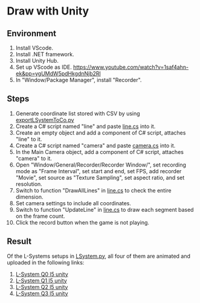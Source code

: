 # Draw with Unity

## Environment

1. Install VScode.
2. Install .NET framework.
3. Install Unity Hub.
4. Set up VScode as IDE. <https://www.youtube.com/watch?v=1saf4ahn-ek&pp=ygUMdW5pdHkgdnNjb2Rl>
5. In "Window/Package Manager", install "Recorder".

## Steps

1. Generate coordinate list stored with CSV by using [exportLSystemToCo.py](https://github.com/belongtothenight/CF_Code/blob/main/src/LSystem/python/exportLSystemToCo.py)
2. Create a C# script named "line" and paste [line.cs](https://github.com/belongtothenight/CF_Code/blob/main/src/LSystem/cs/line.cs) into it.
3. Create an empty object and add a component of C# script, attaches "line" to it.
4. Create a C# script named "camera" and paste [camera.cs](https://github.com/belongtothenight/CF_Code/blob/main/src/LSystem/cs/camera.cs) into it.
5. In the Main Camera object, add a component of C# script, attaches "camera" to it.
6. Open "Window/General/Recorder/Recorder Window/", set recording mode as "Frame Interval", set start and end, set FPS, add recorder "Movie", set source as "Texture Sampling", set aspect ratio, and set resolution.
7. Switch to function "DrawAllLines" in [line.cs](https://github.com/belongtothenight/CF_Code/blob/main/src/LSystem/cs/line.cs) to check the entire dimension.
8. Set camera settings to include all coordinates.
9. Switch to function "UpdateLine" in [line.cs](https://github.com/belongtothenight/CF_Code/blob/main/src/LSystem/cs/line.cs) to draw each segment based on the frame count.
10. Click the record button when the game is not playing.

## Result

Of the L-Systems setups in [LSystem.py](https://github.com/belongtothenight/CF_Code/blob/main/src/LSystem/python/LSystem.py), all four of them are animated and uploaded in the following links:

1. [L-System Q0 l5 unity](https://www.youtube.com/watch?v=7chhIO9W9Yk)
2. [L-System Q1 l5 unity](https://www.youtube.com/watch?v=HrRso8d2wXs)
3. [L-System Q2 l5 unity](https://www.youtube.com/watch?v=z62aBnNVySA)
4. [L-System Q3 l5 unity](https://www.youtube.com/watch?v=JSeMYMtlbO8)
